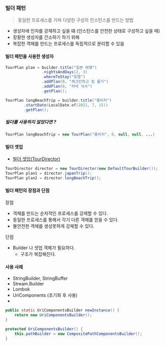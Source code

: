 
### 빌더 패턴
> 동일한 프로세스를 거쳐 다양한 구성의 인스턴스를 만드는 방법

- 생성자에 인자를 강제하고 싶을 떄 (인스턴스를 안전한 상태로 구성하고 싶을 때)
- 장황한 생성자를 간소하기 하기 위해
- 복잡한 객체를 만드는 프로세스를 독립적으로 분리할 수 있음


#### 빌더 패턴을 사용한 생성자
```java
TourPlan plan = builder.title("일본 여행")
                .nightsAndDays(2, 3)
                .whereToStay("호텔")
                .addPlan(0, "체크인하고 짐 풀기")
                .addPlan(0, "저녁 식사")
                .getPlan();

TourPlan longBeachTrip = builder.title("롱비치")
        .startDate(LocalDate.of(2021, 7, 15))
        .getPlan();
```
##### 빌더를 사용하지 않았다면 ?
```java
TourPlan longBeachTrip = new TourPlan("롱비치", 0, null, null, ...)
```

#### 빌더 셋업
- [빌더 셋업(TourDirector)](./after/TourDirector.java)

````java
TourDirector director = new TourDirector(new DefaultTourBuilder());
TourPlan plan1 = director.japanTrip();
TourPlan plan2 = director.longBeachTrip();
````

#### 빌더 패턴의 장점과 단점

장점
- 객체를 만드는 순차적인 프로세스를 강제할 수 있다.
- 동일한 프로세스를 통해서 각기 다른 객체를 얻을 수 있다.
- 불안전한 객체를 생성못하게 강제할 수 있다.

단점
- Builder 나 셋업 객체가 필요하다. 
  - 구조가 복잡해진다.

#### 사용 사례
- StringBuilder, StringBuffer
- Stream.Builder
- Lombok
- UriComponents (초기화 후 사용)
- 
```java
public static UriComponentsBuilder newInstance() {
    return new UriComponentsBuilder();
}

protected UriComponentsBuilder() {
    this.pathBuilder = new CompositePathComponentsBuilder();   
}
```